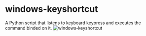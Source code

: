 # windows-keyshortcut
A Python script that listens to keyboard keypress and executes the command binded on it.
![windows-keyshortcut](https://github.com/yuan-miranda/windows-keyshortcut/assets/142481797/0f570d25-f480-4b7a-ae74-48d9e052fb43)
